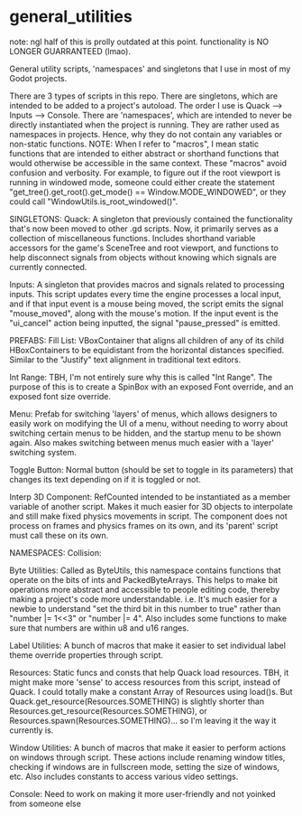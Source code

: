 # general_utilities

note: ngl half of this is prolly outdated at this point. functionality is NO LONGER GUARRANTEED (lmao).

General utility scripts, 'namespaces' and singletons that I use in most of my Godot projects.

There are 3 types of scripts in this repo. There are singletons, which are intended to be added to a
project's autoload. The order I use is Quack --> Inputs --> Console. There are 'namespaces', which are intended to
never be directly instantiated when the project is running. They are rather used as namespaces in
projects. Hence, why they do not contain any variables or non-static functions. NOTE: When I refer to
"macros", I mean static functions that are intended to either abstract or shorthand functions that
would otherwise be accessible in the same context. These "macros" avoid confusion and verbosity.
For example, to figure out if the root viewport is running in windowed mode, someone could either
create the statement "get_tree().get_root().get_mode() == Window.MODE_WINDOWED", or they could call
"WindowUtils.is_root_windowed()".

SINGLETONS:
Quack: A singleton that previously contained the functionality that's now been moved to other .gd scripts.
Now, it primarily serves as a collection of miscellaneous functions. Includes shorthand variable accessors
for the game's SceneTree and root viewport, and functions to help disconnect signals from objects without
knowing which signals are currently connected.

Inputs: A singleton that provides macros and signals related to processing inputs. This script updates
every time the engine processes a local input, and if that input event is a mouse being moved, the script
emits the signal "mouse_moved", along with the mouse's motion. If the input event is the "ui_cancel" action
being inputted, the signal "pause_pressed" is emitted.

PREFABS:
Fill List: VBoxContainer that aligns all children of any of its child HBoxContainers to be equidistant from
the horizontal distances specified. Similar to the "Justify" text alignment in traditional text editors.

Int Range: TBH, I'm not entirely sure why this is called "Int Range". The purpose of this is to create a
SpinBox with an exposed Font override, and an exposed font size override.

Menu: Prefab for switching 'layers' of menus, which allows designers to easily work on modifying the UI of
a menu, without needing to worry about switching certain menus to be hidden, and the startup menu to be
shown again. Also makes switching between menus much easier with a 'layer' switching system.

Toggle Button: Normal button (should be set to toggle in its parameters) that changes its text depending
on if it is toggled or not.

Interp 3D Component: RefCounted intended to be instantiated as a member variable of another script. Makes
it much easier for 3D objects to interpolate and still make fixed physics movements in script. The
component does not process on frames and physics frames on its own, and its 'parent' script must call
these on its own.

NAMESPACES:
Collision: 

Byte Utilities: Called as ByteUtils, this namespace contains functions that operate on the bits of ints and
PackedByteArrays. This helps to make bit operations more abstract and accessible to people editing code,
thereby making a project's code more understandable. i.e. It's much easier for a newbie to understand
"set the third bit in this number to true" rather than "number |= 1<<3" or "number |= 4". Also includes
some functions to make sure that numbers are within u8 and u16 ranges.

Label Utilities: A bunch of macros that make it easier to set individual label theme override properties
through script.

Resources: Static funcs and consts that help Quack load resources. TBH, it might make more 'sense' to access
resources from this script, instead of Quack. I could totally make a constant Array of Resources using load()s.
But Quack.get_resource(Resources.SOMETHING) is slightly shorter than Resources.get_resource(Resources.SOMETHING),
or Resources.spawn(Resources.SOMETHING)... so I'm leaving it the way it currently is.

Window Utilities: A bunch of macros that make it easier to perform actions on windows through script.
These actions include renaming window titles, checking if windows are in fullscreen mode, setting the
size of windows, etc. Also includes constants to access various video settings.

Console: Need to work on making it more user-friendly and not yoinked from someone else
